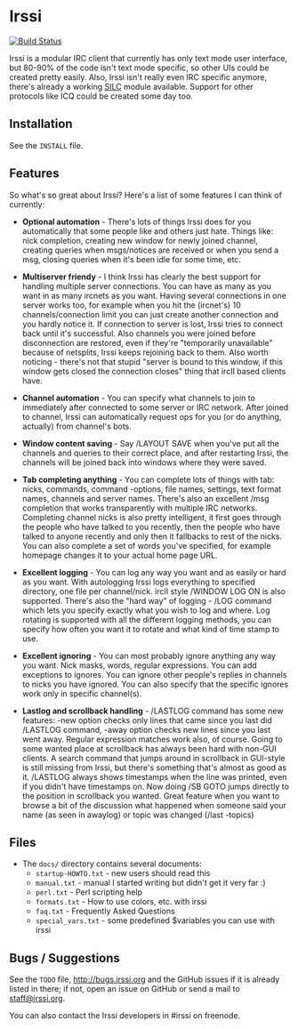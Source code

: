 # Irssi

[![Build Status](https://travis-ci.org/irssi/irssi.svg?branch=master)](https://travis-ci.org/irssi/irssi)

Irssi is a modular IRC client that currently has only text mode user interface,
but 80-90% of the code isn't text mode specific, so other UIs could be created
pretty easily. Also, Irssi isn't really even IRC specific anymore, there's
already a working [SILC](http://www.silcnet.org/) module available. Support for
other protocols like ICQ could be created some day too.

## Installation

See the `INSTALL` file.

## Features

So what's so great about Irssi? Here's a list of some features I can
think of currently:

 - **Optional automation** - There's lots of things Irssi does for you
   automatically that some people like and others just hate. Things like:
   nick completion, creating new window for newly joined channel, creating
   queries when msgs/notices are received or when you send a msg, closing
   queries when it's been idle for some time, etc.

 - **Multiserver friendy** - I think Irssi has clearly the best support
   for handling multiple server connections. You can have as many as you
   want in as many ircnets as you want. Having several connections in one
   server works too, for example when you hit the (ircnet's) 10
   channels/connection limit you can just create another connection and
   you hardly notice it. If connection to server is lost, Irssi tries to
   connect back until it's successful. Also channels you were joined
   before disconnection are restored, even if they're "temporarily
   unavailable" because of netsplits, Irssi keeps rejoining back to them.
   Also worth noticing - there's not that stupid "server is bound to this
   window, if this window gets closed the connection closes" thing that
   ircII based clients have.

 - **Channel automation** - You can specify what channels to join to
   immediately after connected to some server or IRC network. After joined
   to channel, Irssi can automatically request ops for you (or do
   anything, actually) from channel's bots.

 - **Window content saving** - Say /LAYOUT SAVE when you've put all the
   channels and queries to their correct place, and after restarting
   Irssi, the channels will be joined back into windows where they were
   saved.

 - **Tab completing anything** - You can complete lots of things with tab:
   nicks, commands, command -options, file names, settings, text format
   names, channels and server names. There's also an excellent /msg
   completion that works transparently with multiple IRC networks.
   Completing channel nicks is also pretty intelligent, it first goes
   through the people who have talked to you recently, then the people who
   have talked to anyone recently and only then it fallbacks to rest of
   the nicks. You can also complete a set of words you've specified, for
   example homepage<tab> changes it to your actual home page URL.

 - **Excellent logging** - You can log any way you want and as easily or
   hard as you want. With autologging Irssi logs everything to specified
   directory, one file per channel/nick. ircII style /WINDOW LOG ON is
   also supported. There's also the "hard way" of logging - /LOG command
   which lets you specify exactly what you wish to log and where. Log
   rotating is supported with all the different logging methods, you can
   specify how often you want it to rotate and what kind of time stamp to
   use.

 - **Excellent ignoring** - You can most probably ignore anything any way
   you want. Nick masks, words, regular expressions. You can add
   exceptions to ignores. You can ignore other people's replies in
   channels to nicks you have ignored. You can also specify that the
   specific ignores work only in specific channel(s).

 - **Lastlog and scrollback handling** - /LASTLOG command has some new
   features: -new option checks only lines that came since you last did
   /LASTLOG command, -away option checks new lines since you last went
   away. Regular expression matches work also, of course. Going to some
   wanted place at scrollback has always been hard with non-GUI clients. A
   search command that jumps around in scrollback in GUI-style is still
   missing from Irssi, but there's something that's almost as good as it.
   /LASTLOG always shows timestamps when the line was printed, even if you
   didn't have timestamps on. Now doing /SB GOTO <timestamp> jumps
   directly to the position in scrollback you wanted. Great feature when
   you want to browse a bit of the discussion what happened when someone
   said your name (as seen in awaylog) or topic was changed (/last
   -topics)

## Files

 - The `docs/` directory contains several documents:
    - `startup-HOWTO.txt` - new users should read this
    - `manual.txt` - manual I started writing but didn't get it very far :)
    - `perl.txt` - Perl scripting help
    - `formats.txt` - How to use colors, etc. with irssi
    - `faq.txt` - Frequently Asked Questions
    - `special_vars.txt` - some predefined $variables you can use with irssi

## Bugs / Suggestions

See the `TODO` file, http://bugs.irssi.org and the GitHub issues if it is
already listed in there; if not, open an issue on GitHub or send a mail to
[staff@irssi.org](mailto:staff@irssi.org).

You can also contact the Irssi developers in #irssi on freenode.
